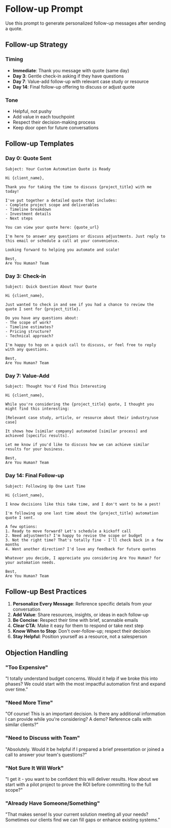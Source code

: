 # Follow-up Prompt

Use this prompt to generate personalized follow-up messages after sending a quote.

## Follow-up Strategy

### Timing
- **Immediate**: Thank you message with quote (same day)
- **Day 3**: Gentle check-in asking if they have questions
- **Day 7**: Value-add follow-up with relevant case study or resource
- **Day 14**: Final follow-up offering to discuss or adjust quote

### Tone
- Helpful, not pushy
- Add value in each touchpoint
- Respect their decision-making process
- Keep door open for future conversations

## Follow-up Templates

### Day 0: Quote Sent
```
Subject: Your Custom Automation Quote is Ready

Hi {client_name},

Thank you for taking the time to discuss {project_title} with me today! 

I've put together a detailed quote that includes:
- Complete project scope and deliverables
- Timeline breakdown
- Investment details
- Next steps

You can view your quote here: {quote_url}

I'm here to answer any questions or discuss adjustments. Just reply to this email or schedule a call at your convenience.

Looking forward to helping you automate and scale!

Best,
Are You Human? Team
```

### Day 3: Check-in
```
Subject: Quick Question About Your Quote

Hi {client_name},

Just wanted to check in and see if you had a chance to review the quote I sent for {project_title}.

Do you have any questions about:
- The scope of work?
- Timeline estimates?
- Pricing structure?
- Technical approach?

I'm happy to hop on a quick call to discuss, or feel free to reply with any questions.

Best,
Are You Human? Team
```

### Day 7: Value-Add
```
Subject: Thought You'd Find This Interesting

Hi {client_name},

While you're considering the {project_title} quote, I thought you might find this interesting:

[Relevant case study, article, or resource about their industry/use case]

It shows how [similar company] automated [similar process] and achieved [specific results].

Let me know if you'd like to discuss how we can achieve similar results for your business.

Best,
Are You Human? Team
```

### Day 14: Final Follow-up
```
Subject: Following Up One Last Time

Hi {client_name},

I know decisions like this take time, and I don't want to be a pest! 

I'm following up one last time about the {project_title} automation quote I sent.

A few options:
1. Ready to move forward? Let's schedule a kickoff call
2. Need adjustments? I'm happy to revise the scope or budget
3. Not the right time? That's totally fine - I'll check back in a few months
4. Went another direction? I'd love any feedback for future quotes

Whatever you decide, I appreciate you considering Are You Human? for your automation needs.

Best,
Are You Human? Team
```

## Follow-up Best Practices

1. **Personalize Every Message**: Reference specific details from your conversation
2. **Add Value**: Share resources, insights, or ideas in each follow-up
3. **Be Concise**: Respect their time with brief, scannable emails
4. **Clear CTA**: Make it easy for them to respond or take next step
5. **Know When to Stop**: Don't over-follow-up; respect their decision
6. **Stay Helpful**: Position yourself as a resource, not a salesperson

## Objection Handling

### "Too Expensive"
"I totally understand budget concerns. Would it help if we broke this into phases? We could start with the most impactful automation first and expand over time."

### "Need More Time"
"Of course! This is an important decision. Is there any additional information I can provide while you're considering? A demo? Reference calls with similar clients?"

### "Need to Discuss with Team"
"Absolutely. Would it be helpful if I prepared a brief presentation or joined a call to answer your team's questions?"

### "Not Sure It Will Work"
"I get it - you want to be confident this will deliver results. How about we start with a pilot project to prove the ROI before committing to the full scope?"

### "Already Have Someone/Something"
"That makes sense! Is your current solution meeting all your needs? Sometimes our clients find we can fill gaps or enhance existing systems."

